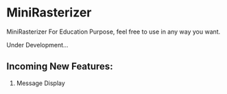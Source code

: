 # MiniRasterizer
MiniRasterizer For Education Purpose, feel free to use in any way you want.  

Under Development...  

## Incoming New Features:  
1. Message Display  